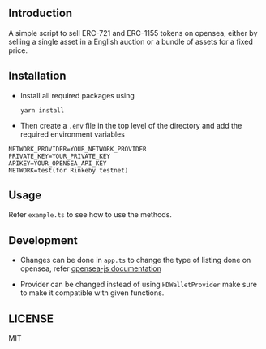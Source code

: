 ## Introduction

A simple script to sell ERC-721 and ERC-1155 tokens on opensea, either by selling a single asset in a English auction or a bundle of assets for a fixed price.

## Installation

- Install all required packages using

  `yarn install`

- Then create a `.env` file in the top level of the directory and add the required environment variables

```
NETWORK_PROVIDER=YOUR_NETWORK_PROVIDER
PRIVATE_KEY=YOUR_PRIVATE_KEY
APIKEY=YOUR_OPENSEA_API_KEY
NETWORK=test(for Rinkeby testnet)
```

## Usage

Refer `example.ts` to see how to use the methods.

## Development

- Changes can be done in `app.ts` to change the type of listing done on opensea, refer [opensea-js documentation](https://github.com/ProjectOpenSea/opensea-js)

- Provider can be changed instead of using `HDWalletProvider` make sure to make it compatible with given functions.

## LICENSE

MIT
